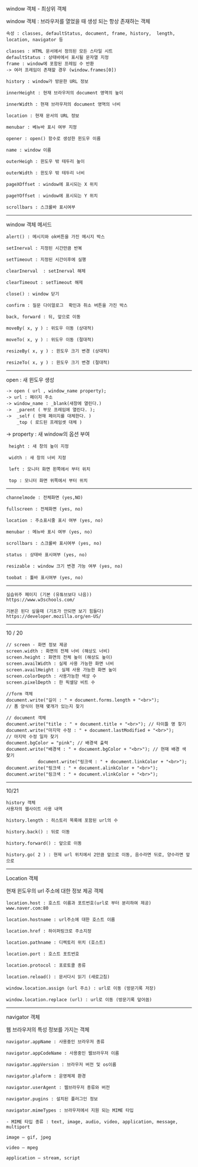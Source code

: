 window 객체 - 최상위 객체

window 객체 : 브라우저를 열었을 때 생성 되는 항상 존재하는 객체

    속성 : classes, defaultStatus, document, frame, history,	length, location, navigator 등

    classes : HTML 문서에서 정의된 모든 스타일 시트
    defaultStatus : 상태바에서 표시될 문자열 지정
    frame : window에 포함된 프레임 수 반환
    -> 여러 프레임이 존재할 경우 (window.frames[0])

    history : window가 방문한 URL 정보

    innerHeight : 현재 브라우저의 document 영역의 높이

    innerWidth : 현재 브라우저의 document 영역의 너비

    location : 현재 문서의 URL 정보

    menubar : 베뉴바 표시 여부 지정

    opener : open() 함수로 생성한 윈도우 이름

    name : window 이름

    outerHeigh : 윈도우 밖 테두리 높이

    outerWidth : 윈도우 밖 테두리 너비
        
    pageXOffset : window에 표시되는 X 위치

    pageYOffset : window에 표시되는 Y 위치

    scrollbars : 스크롤바 표시여부

--------------------------------------------------------------------------------------------------

window 객체 메서드

    alert() : 메시지와 ok버튼을 가진 메시지 박스

    setInerval : 지정된 시간만큼 반복

    setTimeout : 지정된 시간이후에 실행

    clearInerval  : setInerval 해제

    clearTimeout : setTimeout 해제
        
    close() : window 닫기	

    confirm : 질문 다이얼로그  확인과 취소 버튼을 가진 박스

    back, forward : 뒤, 앞으로 이동

    moveBy( x, y ) : 위도우 이동 (상대적)

    moveTo( x, y ) : 위도우 이동 (절대적)

    resizeBy( x, y ) : 윈도우 크기 변경 (상대적)

    resizeTo( x, y ) : 윈도우 크기 변경 (절대적)	
--------------------------------------------------------------------------------------------------

open : 새 윈도우 생성

    -> open ( url , window_name property);
    -> url : 페이지 주소
    -> window_name : _blank(새창에 열린다.)
    ->	_parent ( 부모 프레임에 열린다. );
    ->	_self ( 현재 페이지를 대체한다. )
        _top ( 로드된 프레임셋 대체 )	

-> property  : 새 window의 옵션 부여

     height : 새 창의 높이 지정

     width : 새 창의 너비 지정
	 
     left : 모니터 화면 왼쪽에서 부터 위치

     top : 모니터 화면 위쪽에서 부터 위치
--------------------------------------------------------------------------------------------------
    channelmode : 전체화면 (yes,NO)
        
    fullscreen : 전체화면 (yes, no)

    location : 주소표시줄 표시 여부 (yes, no)

    menubar : 메뉴바 표시 여부 (yes, no)

    scrollbars : 스크롤바 표시여부 (yes, no)

    status : 상태바 표시여부 (yes, no)

    resizable : window 크기 변경 가능 여부 (yes, no)

    toobat : 툴바 표시여부 (yes, no)

--------------------------------------------------------------------------------------------------


    실습위주 페이지 (기본 (유튜브보다 나음))
    https://www.w3schools.com/
        
    기본은 된다 싶을때 (기초가 안되면 보기 힘들다)
    https://developer.mozilla.org/en-US/

--------------------------------------------------------------------------------------------------

10 / 20

    // screen - 화면 정보 제공
    screen.width : 화면의 전체 너비 (해상도 너비)
    screen.height : 화면의 전체 높이 (해상도 높이)
    screen.availWidth : 실제 사용 가능한 화면 너비
    screen.availHeight : 실제 사용 가능한 화면 높이
    screen.colorDepth : 사용가능한 색상 수
    screen.pixelDepth : 한 픽셀당 비트 수

    //form 객체
    document.write("길이 : " + document.forms.length + "<br>");
    // 폼 양식이 현재 몇개가 있는지 찾기

    // document 객체
    document.write("title : " + document.title + "<br>"); // 타이틀 명 찾기
    document.write("마지막 수정 : " + document.lastModified + "<br>");
    // 마지막 수정 일자 찾기
    document.bgColor = "pink"; // 배경색 출력
    document.write("배경색 : " + document.bgColor + "<br>"); // 현재 배경 색 찾기
                document.write("링크색 : " + document.linkColor + "<br>");
    document.write("링크색 : " + document.alinkColor + "<br>");
    document.write("링크색 : " + document.vlinkColor + "<br>");	

--------------------------------------------------------------------------------------------------

10/21

    history 객체
    사용자의 웹사이트 사용 내역

    history.length : 히스토리 목록에 포함된 url의 수

    history.back() : 뒤로 이동

    history.forward() : 앞으로 이동

    history.go( 2 ) : 현제 url 위치에서 2만큼 앞으로 이동, 음수라면 뒤로, 양수라면 앞으로

--------------------------------------------------------------------------------------------------

Location 객체

현재 윈도우의 url 주소에 대한 정보 제공 객체

    location.host : 호스트 이름과 포트번호(url로 부터 분리하여 제공) www.naver.com:80

    location.hostname : url주소에 대한 호스트 이름

    location.href : 하이퍼링크로 주소지정

    location.pathname : 디렉토리 위치 (호스트)

    location.port : 호스트 포트번호

    location.protocol : 포로토콜 종류

    location.reload() : 문서다시 읽기 (새로고침)

    window.location.assign (url 주소) : url로 이동 (방문기록 저장)

    window.location.replace (url) : url로 이동 (방문기록 덮어씀)

--------------------------------------------------------------------------------------------------

navigator 객체

웹 브라우저의 특성 정보를 가지는 객체

    navigator.appName : 사용중인 브라우저 종류

    navigator.appCodeName : 사용중인 웹브라우저 이름

    navigator.appVersion : 브라우저 버전 및 os이름

    navigator.plaform : 운영체제 환경

    navigator.userAgent : 웹브라우저 종류와 버전

    navigator.pugins : 설치된 플러그인 정보

    navigator.mimeTypes : 브라우저에서 지원 되는 MIME 타입

    - MIME 타입 종류 : text, image, audio, video, application, message, multiport

    image – gif, jpeg

    video – mpeg

    application – stream, script